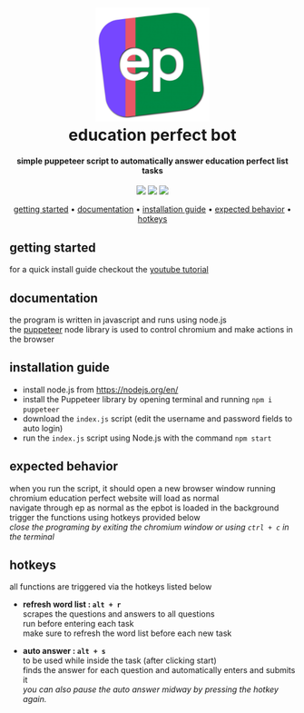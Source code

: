 

<h1 align="center">
  <img href="http://www.amitmerchant.com/electron-markdownify"><img src="/src/epbotlogo.png" alt="Markdownify" width="200"></img>
  </br>
  education perfect bot
</h1>
<h4 align="center">simple puppeteer script to automatically answer education perfect list tasks</h4>
<p align="center">
  <img src="https://img.shields.io/github/last-commit/keyp0s/epbot?logo=GitHub">
  <img src="https://img.shields.io/npm/v/puppeteer?label=puppeteer">
  <img src="https://img.shields.io/github/downloads/keyp0s/epbot/total?color=0logo=GitHub">
     
     
</p>

<p align="center">
  <a href="#getting-started">getting started</a> •
  <a href="#documentation">documentation</a> •
  <a href="#installation-guide">installation guide</a> •
  <a href="#expected-behavior">expected behavior</a> •
  <a href="#hotkeys">hotkeys</a>
</p>

## getting started
for a quick install guide checkout the [youtube tutorial](https://youtu.be/P-I77T8SokE)

## documentation

the program is written in javascript and runs using node.js  
the [puppeteer](https://github.com/puppeteer/puppeteer) node library is used to control chromium and make actions in the browser

## installation guide

-   install node.js from https://nodejs.org/en/
-   install the Puppeteer library by opening terminal and running `npm i puppeteer`
-   download the `index.js` script (edit the username and password fields to auto login)
-   run the `index.js` script using Node.js with the command `npm start`

## expected behavior

when you run the script, it should open a new browser window running chromium
education perfect website will load as normal  
navigate through ep as normal as the epbot is loaded in the background  
trigger the functions using hotkeys provided below  
*close the programing by exiting the chromium window or using `ctrl + c` in the terminal*

## hotkeys

all functions are triggered via the hotkeys listed below

-   **refresh word list : `alt + r`**  
     scrapes the questions and answers to all questions  
     run before entering each task  
     make sure to refresh the word list before each new task

-   **auto answer : `alt + s`**  
    to be used while inside the task (after clicking start)  
    finds the answer for each question and automatically enters and submits it  
    *you can also pause the auto answer midway by pressing the hotkey again.*
